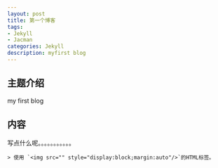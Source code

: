 ```yaml
---
layout: post
title: 第一个博客
tags:
- Jekyll
- Jacman
categories: Jekyll
description: myfirst blog
---
```

## 主题介绍
my first blog

<!-- more -->

## 内容

写点什么呢。。。。。。。。。。。


    > 使用 `<img src="" style="display:block;margin:auto"/>`的HTML标签。



